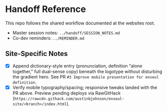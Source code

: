 # Handoff Reference

This repo follows the shared workflow documented at the websites root.

- Master session notes: `../handoff/SESSION_NOTES.md`
- Co-dev reminders: `../REMINDER.md`

## Site-Specific Notes

- [x] Append dictionary-style entry (pronunciation, definition “alone together,” full dual-sense copy) beneath the logotype without disturbing the gradient hero. See PR `#3 Improve mobile presentation for enseul definition`.
- [x] Verify mobile typography/spacing; responsive tweaks landed with the PR above. Preview pending deploys via RawGitHack (`https://rawcdn.githack.com/austinbjohnson/enseul-site/<branch>/index.html`).
